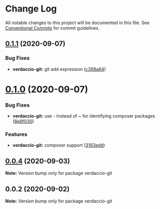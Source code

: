 # Change Log

All notable changes to this project will be documented in this file.
See [Conventional Commits](https://conventionalcommits.org) for commit guidelines.

## [0.1.1](https://github.com/AmazeeLabs/storage-git/compare/verdaccio-git@0.1.0...verdaccio-git@0.1.1) (2020-09-07)


### Bug Fixes

* **verdaccio-git:** git add expression ([c398a64](https://github.com/AmazeeLabs/storage-git/commit/c398a64d899ae94375150cf9f08e5e70f9bceacf))





# [0.1.0](https://github.com/AmazeeLabs/storage-git/compare/verdaccio-git@0.0.4...verdaccio-git@0.1.0) (2020-09-07)


### Bug Fixes

* **verdaccio-git:** use - instead of ~ for identifying composer packages ([8e6f030](https://github.com/AmazeeLabs/storage-git/commit/8e6f0307a5dca7c97f9ad65135143d7fcb71f8d7))


### Features

* **verdaccio-git:** composer support ([3163edd](https://github.com/AmazeeLabs/storage-git/commit/3163eddb925f24b7786b37d735106a0b8fd32b2f))





## [0.0.4](https://github.com/AmazeeLabs/storage-git/compare/verdaccio-git@0.0.2...verdaccio-git@0.0.4) (2020-09-03)

**Note:** Version bump only for package verdaccio-git





## 0.0.2 (2020-09-02)

**Note:** Version bump only for package verdaccio-git
